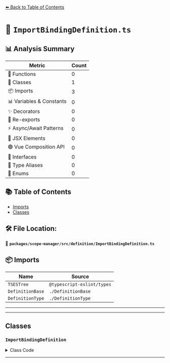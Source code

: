 [⬅️ Back to Table of Contents](../../../../index.md)

# 📄 `ImportBindingDefinition.ts`

## 📊 Analysis Summary

| Metric | Count |
|--------|-------|
| 🔧 Functions | 0 |
| 🧱 Classes | 1 |
| 📦 Imports | 3 |
| 📊 Variables & Constants | 0 |
| ✨ Decorators | 0 |
| 🔄 Re-exports | 0 |
| ⚡ Async/Await Patterns | 0 |
| 💠 JSX Elements | 0 |
| 🟢 Vue Composition API | 0 |
| 📐 Interfaces | 0 |
| 📑 Type Aliases | 0 |
| 🎯 Enums | 0 |

## 📚 Table of Contents

- [Imports](#imports)
- [Classes](#classes)

## 🛠️ File Location:
📂 **`packages/scope-manager/src/definition/ImportBindingDefinition.ts`**

## 📦 Imports

| Name | Source |
|------|--------|
| `TSESTree` | `@typescript-eslint/types` |
| `DefinitionBase` | `./DefinitionBase` |
| `DefinitionType` | `./DefinitionType` |


---


---

## Classes

### `ImportBindingDefinition`

<details><summary>Class Code</summary>

```ts
export class ImportBindingDefinition extends DefinitionBase<
  DefinitionType.ImportBinding,
  | TSESTree.ImportDefaultSpecifier
  | TSESTree.ImportNamespaceSpecifier
  | TSESTree.ImportSpecifier
  | TSESTree.TSImportEqualsDeclaration,
  TSESTree.ImportDeclaration | TSESTree.TSImportEqualsDeclaration,
  TSESTree.Identifier
> {
  public readonly isTypeDefinition = true;
  public readonly isVariableDefinition = true;

  constructor(
    name: TSESTree.Identifier,
    node: TSESTree.TSImportEqualsDeclaration,
    decl: TSESTree.TSImportEqualsDeclaration,
  );
  constructor(
    name: TSESTree.Identifier,
    node: Exclude<
      ImportBindingDefinition['node'],
      TSESTree.TSImportEqualsDeclaration
    >,
    decl: TSESTree.ImportDeclaration,
  );
  constructor(
    name: TSESTree.Identifier,
    node: ImportBindingDefinition['node'],
    decl: TSESTree.ImportDeclaration | TSESTree.TSImportEqualsDeclaration,
  ) {
    super(DefinitionType.ImportBinding, name, node, decl);
  }
}
```
</details>


---